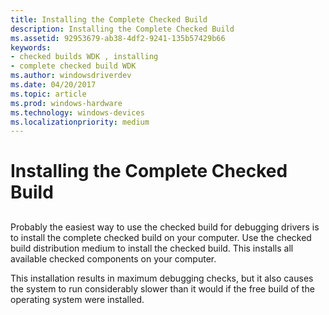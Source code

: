 ```yaml
---
title: Installing the Complete Checked Build
description: Installing the Complete Checked Build
ms.assetid: 92953679-ab38-4df2-9241-135b57429b66
keywords:
- checked builds WDK , installing
- complete checked build WDK
ms.author: windowsdriverdev
ms.date: 04/20/2017
ms.topic: article
ms.prod: windows-hardware
ms.technology: windows-devices
ms.localizationpriority: medium
---
```


# Installing the Complete Checked Build


## <span id="ddk_installing_the_complete_checked_build_tools"></span><span id="DDK_INSTALLING_THE_COMPLETE_CHECKED_BUILD_TOOLS"></span>


Probably the easiest way to use the checked build for debugging drivers is to install the complete checked build on your computer. Use the checked build distribution medium to install the checked build. This installs all available checked components on your computer.

This installation results in maximum debugging checks, but it also causes the system to run considerably slower than it would if the free build of the operating system were installed.

 

 





